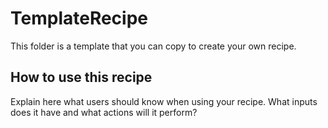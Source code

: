 # TemplateRecipe

This folder is a template that you can copy to create your own recipe.

## How to use this recipe

Explain here what users should know when using your recipe. What inputs does it have and what actions will it perform?
